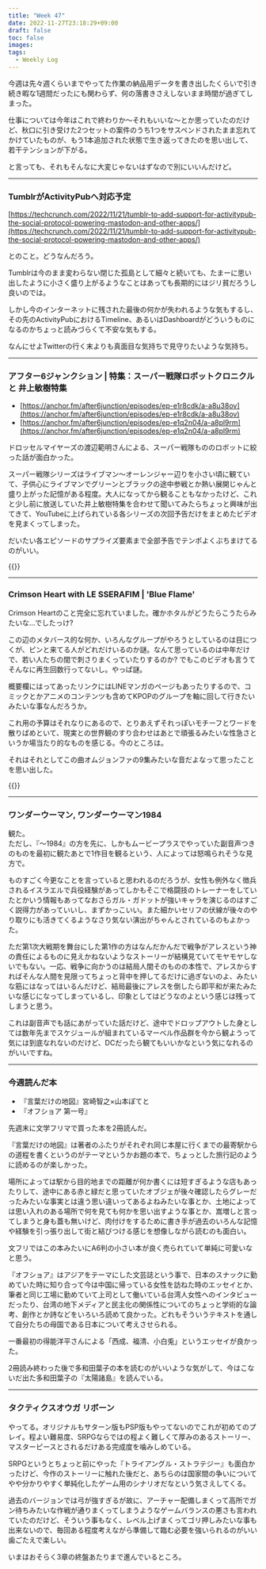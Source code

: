 ```yaml
---
title: "Week 47"
date: 2022-11-27T23:18:29+09:00
draft: false
toc: false
images:
tags:
  - Weekly Log
---
```

今週は先々週くらいまでやってた作業の納品用データを書き出したくらいで引き続き暇な1週間だったにも関わらず、何の落書きさえしないまま時間が過ぎてしまった。

仕事については今年はこれで終わりか～それもいいな～とか思っていたのだけど、秋口に引き受けた2つセットの案件のうち1つをサスペンドされたまま忘れてかけていたものが、もう1本追加された状態で生き返ってきたのを思い出して、若干テンションが下がる。

と言っても、それもそんなに大変じゃないはずなので別にいいんだけど。

<!--more-->

---

### TumblrがActivityPubへ対応予定

[https://techcrunch.com/2022/11/21/tumblr-to-add-support-for-activitypub-the-social-protocol-powering-mastodon-and-other-apps/](https://techcrunch.com/2022/11/21/tumblr-to-add-support-for-activitypub-the-social-protocol-powering-mastodon-and-other-apps/)

とのこと。どうなんだろう。

Tumblrは今のまま変わらない閉じた孤島として細々と続いても、たまーに思い出したように小さく盛り上がるようなことはあっても長期的にはジリ貧だろうし良いのでは。

しかし今のインターネットに残された最後の何かが失われるような気もするし、その先のActivityPubにおけるTimeline、あるいはDashboardがどういうものになるのかちょっと読みづらくて不安な気もする。

なんにせよTwitterの行く末よりも真面目な気持ちで見守りたいような気持ち。

---

### アフター6ジャンクション | 特集：スーパー戦隊ロボットクロニクル と 井上敏樹特集

- [https://anchor.fm/after6junction/episodes/ep-e1r8cdk/a-a8u38ov](https://anchor.fm/after6junction/episodes/ep-e1r8cdk/a-a8u38ov)
- [https://anchor.fm/after6junction/episodes/ep-e1q2n04/a-a8pl9rm](https://anchor.fm/after6junction/episodes/ep-e1q2n04/a-a8pl9rm)

ドロッセルマイヤーズの渡辺範明さんによる、スーパー戦隊もののロボットに絞った話が面白かった。

スーパー戦隊シリーズはライブマン～オーレンジャー辺りを小さい頃に観ていて、子供心にライブマンでグリーンとブラックの途中参戦とか熱い展開じゃんと盛り上がった記憶がある程度。大人になってから観ることもなかったけど、これと少し前に放送していた井上敏樹特集を合わせて聞いてみたらちょっと興味が出てきて、YouTubeに上げられている各シリーズの次回予告だけをまとめたビデオを見まくってしまった。

だいたい各エピソードのサプライズ要素まで全部予告でテンポよくぶちまけてるのがいい。

{{<youtube ycs2Ea-2F4I>}}

---

### Crimson Heart with LE SSERAFIM | 'Blue Flame'

Crimson Heartのこと完全に忘れていました。確かホタルがどうたらこうたらみたいな…でしたっけ?  

この辺のメタバース的な何か、いろんなグループがやろうとしているのは目につくが、ピンと来てる人がどれだけいるのか謎。なんて思っているのは中年だけで、若い人たちの間で刺さりまくっていたりするのか? でもこのビデオも言うてそんなに再生回数行ってないし。やっぱ謎。  

概要欄にはってあったリンクにはLINEマンガのページもあったりするので、コミックとかアニメのコンテンツも含めてKPOPのグループを軸に回して行きたいみたいな事なんだろうか。

これ用の予算はそれなりにあるので、とりあえずそれっぽいモチーフとワードを散りばめといて、現実との世界観のすり合わせはあとで頑張るみたいな性急さというか場当たり的なものを感じる。今のところは。

それはそれとしてこの曲オムジョンファの9集みたいな音だよなって思ったことを思い出した。

{{<youtube l6beYiBzy6w>}}

---

### ワンダーウーマン, ワンダーウーマン1984

観た。  
ただし、『～1984』の方を先に、しかもムービープラスでやっていた副音声つきのものを最初に観たあとで1作目を観るという、人によっては怒鳴られそうな見方で。

ものすごく今更なことを言っていると思われるのだろうが、女性も例外なく徴兵されるイスラエルで兵役経験があってしかもそこで格闘技のトレーナーをしていたとかいう情報もあってなおさらガル・ガドットが強いキャラを演じるのはすごく説得力があっていいし、まずかっこいい。また細かいセリフの伏線が後々のやり取りにも活きてくるようなさり気ない演出がちゃんとされているのもよかった。

ただ第1次大戦期を舞台にした第1作の方はなんだかんだで戦争がアレスという神の責任によるものに見えかねないようなストーリーが結構見ていてモヤモヤしないでもない。一応、戦争に向かうのは結局人間そのものの本性で、アレスからすればそんな人間を見限ってちょっと背中を押してるだけに過ぎないのよ、みたいな筋にはなってはいるんだけど、結局最後にアレスを倒したら即平和が来たみたいな感じになってしまっているし、印象としてはどうなのよという感じは残ってしまうと思う。

これは副音声でも話にあがっていた話だけど、途中でドロップアウトした身としては数年先までスケジュールが組まれているマーベル作品群を今から観ようって気には到底なれないのだけど、DCだったら観てもいいかなという気になれるのがいいですね。

---

### 今週読んだ本

- 『言葉だけの地図』宮崎智之×山本ぽてと
- 『オフショア 第一号』

先週末に文学フリマで買った本を2冊読んだ。

『言葉だけの地図』は著者のふたりがそれぞれ同じ本屋に行くまでの最寄駅からの道程を書くというのがテーマというかお題の本で、ちょっとした旅行記のように読めるのが楽しかった。

場所によっては駅から目的地までの距離が何か書くには短すぎるような店もあったりして、途中にある赤と緑だと思っていたオブジェが後々確認したらグレーだったみたいな事実とは違う思い違いってあるよねみたいな事とか、土地によっては思い入れのある場所で何を見ても何かを思い出すような事とか、嵩増しと言ってしまうと身も蓋も無いけど、肉付けをするために書き手が過去のいろんな記憶や経験を引っ張り出して街と結びつける感じを想像しながら読むのも面白い。

文フリではこの本みたいにA6判の小さい本が良く売られていて単純に可愛いなと思う。

『オフショア』はアジアをテーマにした文芸誌という事で、日本のスナックに勤めていた時に知り合って今は中国に帰っている女性を訪ねた時のエッセイとか、筆者と同じ工場に勤めていて上司として働いている台湾人女性へのインタビューだったり、台湾の地下メディアと民主化の関係性についてのちょっと学術的な論考、創作とか詩などをいろいろ読めて良かった。どれもそういうテキストを通して自分たちの母国である日本について考えさせられる。

一番最初の得能洋平さんによる「西成、福清、小白兎」というエッセイが良かった。

2冊読み終わった後で多和田葉子の本を読むのがいいような気がして、今はこないだ出た多和田葉子の『太陽諸島』を読んでいる。

---

### タクティクスオウガ リボーン

やってる。オリジナルもサターン版もPSP版もやってないのでこれが初めてのプレイ。程よい難易度、SRPGならではの程よく難しくて厚みのあるストーリー、マスターピースとされるだけある完成度を噛みしめている。

SRPGというとちょっと前にやった『トライアングル・ストラテジー』も面白かったけど、今作のストーリーに触れた後だと、あちらのは国家間の争いについてやや分かりやすく単純化したゲーム用のシナリオだなという気さえしてくる。

過去のバージョンでは弓が強すぎるが故に、アーチャー配備しまくって高所でガン待ちみたいな作戦が通りまくってしまうようなゲームバランスの悪さも言われていたのだけど、そういう事もなく、レベル上げまくってゴリ押しみたいな事も出来ないので、毎回ある程度考えながら準備して臨む必要を強いられるのがいい歯ごたえで楽しい。

いまはおそらく3章の終盤あたりまで進んでいるところ。  